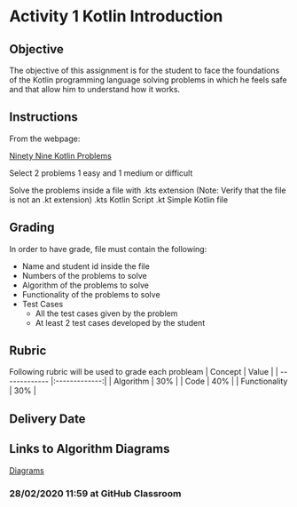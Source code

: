 # Activity 1 Kotlin Introduction

## Objective

The objective of this assignment is for the student to face the foundations of the Kotlin programming language solving problems in which he feels safe and that allow him to understand how it works.

## Instructions

From the webpage:

[Ninety Nine Kotlin Problems](https://github.com/dkandalov/kotlin-99)

Select 2 problems 1 easy and 1 medium or difficult

Solve the problems inside a file with .kts extension (Note: Verify that the file is not an .kt extension)
.kts Kotlin Script
.kt Simple Kotlin file

## Grading

In order to have grade, file must contain the following:

* Name and student id inside the file
* Numbers of the problems to solve
* Algorithm of the problems to solve
* Functionality of the problems to solve
* Test Cases
	* All the test cases given by the problem
	* At least 2 test cases developed by the student

## Rubric

Following rubric will be used to grade each probleam
| Concept       | Value         |
| ------------- |:-------------:|
| Algorithm     | 30%           |
| Code          | 40%           |
| Functionality | 30%           |

## Delivery Date

## Links to Algorithm Diagrams
[Diagrams](https://drive.google.com/file/d/1cyQGmL8dvJhlNE5qLOpyi_fcQV-N29lE/view?usp=sharing)


### 28/02/2020 11:59 at GitHub Classroom

